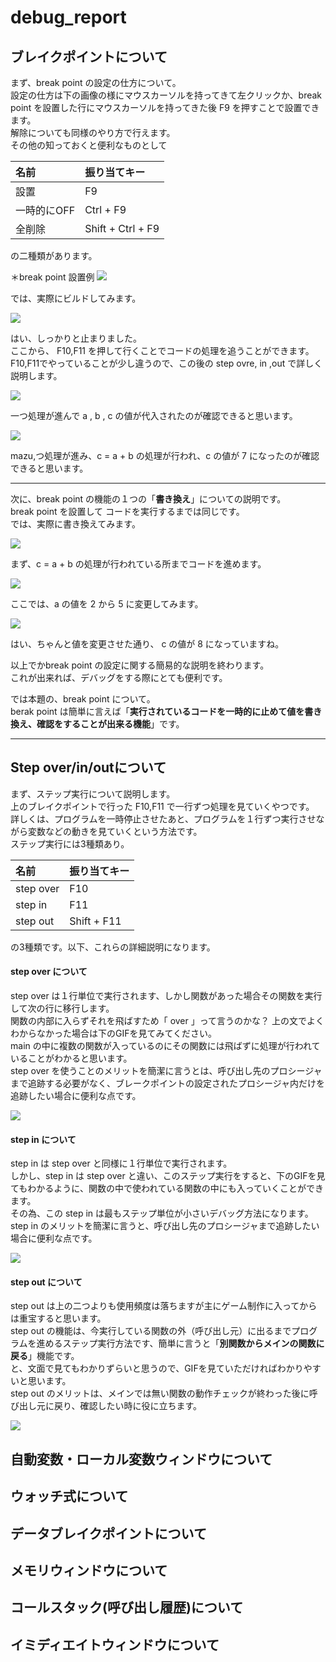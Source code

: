 # debug_report
## ブレイクポイントについて  
まず、break point の設定の仕方について。  
設定の仕方は下の画像の様にマウスカーソルを持ってきて左クリックか、break point を設置した行にマウスカーソルを持ってきた後 F9 を押すことで設置できます。  
解除についても同様のやり方で行えます。  
その他の知っておくと便利なものとして

|名前|振り当てキー|
|:-|:-|
|設置|F9|
|一時的にOFF|Ctrl + F9|
|全削除| Shift + Ctrl + F9 |

の二種類があります。  

＊break point 設置例
![](https://github.com/hiroto1130/image_preservation/blob/master/break_point4.png?raw=true)

では、実際にビルドしてみます。   

![](https://github.com/hiroto1130/image_preservation/blob/master/break_point.png?raw=true)

はい、しっかりと止まりました。  
ここから、 F10,F11 を押して行くことでコードの処理を追うことができます。 
F10,F11でやっていることが少し違うので、この後の step ovre, in ,out で詳しく説明します。  


![](https://github.com/hiroto1130/image_preservation/blob/master/break_point2.png?raw=true)


一つ処理が進んで a , b , c の値が代入されたのが確認できると思います。  

![](https://github.com/hiroto1130/image_preservation/blob/master/break_point3.png?raw=true)  

mazu,つ処理が進み、c = a + b の処理が行われ、c の値が 7 になったのが確認できると思います。  

***

次に、break point の機能の１つの「**書き換え**」についての説明です。  
break point を設置して コードを実行するまでは同じです。  
では、実際に書き換えてみます。  

![](https://github.com/hiroto1130/image_preservation/blob/master/break_point2.png?raw=true)  

まず、c = a + b の処理が行われている所までコードを進めます。  

![](https://github.com/hiroto1130/image_preservation/blob/master/break_point5.png?raw=true)  

ここでは、a の値を 2 から 5 に変更してみます。  

![](https://github.com/hiroto1130/image_preservation/blob/master/break_point6.png?raw=true)  

はい、ちゃんと値を変更させた通り、 c の値が 8 になっていますね。  

以上でかbreak point の設定に関する簡易的な説明を終わります。  
これが出来れば、デバッグをする際にとても便利です。  

では本題の、break point について。  
berak point は簡単に言えば「**実行されているコードを一時的に止めて値を書き換え、確認をすることが出来る機能**」です。  

***

## Step over/in/outについて

まず、ステップ実行について説明します。  
上のブレイクポイントで行った F10,F11 で一行ずつ処理を見ていくやつです。  
詳しくは、プログラムを一時停止させたあと、プログラムを１行ずつ実行させながら変数などの動きを見ていくという方法です。  
ステップ実行には3種類あり。  

|名前|振り当てキー|
|:-|:-|
|step over|F10|
|step in|F11|
|step out|Shift + F11|

の3種類です。以下、これらの詳細説明になります。  

#### step over について  

step over は１行単位で実行されます、しかし関数があった場合その関数を実行して次の行に移行します。  
関数の内部に入らずそれを飛ばすため「 over 」って言うのかな？
上の文でよくわからなかった場合は下のGIFを見てみてください。  
main の中に複数の関数が入っているのにその関数には飛ばずに処理が行われていることがわかると思います。  
step over を使うことのメリットを簡潔に言うとは、呼び出し先のプロシージャまで追跡する必要がなく、ブレークポイントの設定されたプロシージャ内だけを追跡したい場合に便利な点です。


![](https://github.com/hiroto1130/image_preservation/blob/master/step%20over%20,%20in%20,%20out%201%20.gif?raw=true)  

#### step in について  

step in は step over と同様に１行単位で実行されます。  
しかし、step in は step over と違い、このステップ実行をすると、下のGIFを見てもわかるように、関数の中で使われている関数の中にも入っていくことができます。  
その為、この step in は最もステップ単位が小さいデバッグ方法になります。  
step in のメリットを簡潔に言うと、呼び出し先のプロシージャまで追跡したい場合に便利な点です。  

![](https://github.com/hiroto1130/image_preservation/blob/master/step%20in.gif?raw=true)  

#### step out について

step out は上の二つよりも使用頻度は落ちますが主にゲーム制作に入ってからは重宝すると思います。  
step out の機能は、今実行している関数の外（呼び出し元）に出るまでプログラムを進めるステップ実行方法です、簡単に言うと「**別関数からメインの関数に戻る**」機能です。  
と、文面で見てもわかりずらいと思うので、GIFを見ていただければわかりやすいと思います。  
step out のメリットは、メインでは無い関数の動作チェックが終わった後に呼び出し元に戻り、確認したい時に役に立ちます。  

![](https://github.com/hiroto1130/image_preservation/blob/master/step%20out.gif?raw=true)  
  
## 自動変数・ローカル変数ウィンドウについて 





















## ウォッチ式について  
## データブレイクポイントについて  
## メモリウィンドウについて  
## コールスタック(呼び出し履歴)について  
## イミディエイトウィンドウについて  
